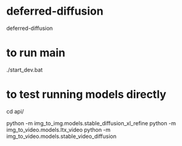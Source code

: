 # deferred-diffusion

deferred-diffusion

# to run main

./start_dev.bat

# to test running models directly

cd api/

python -m img_to_img.models.stable_diffusion_xl_refine
python -m img_to_video.models.ltx_video
python -m img_to_video.models.stable_video_diffusion
